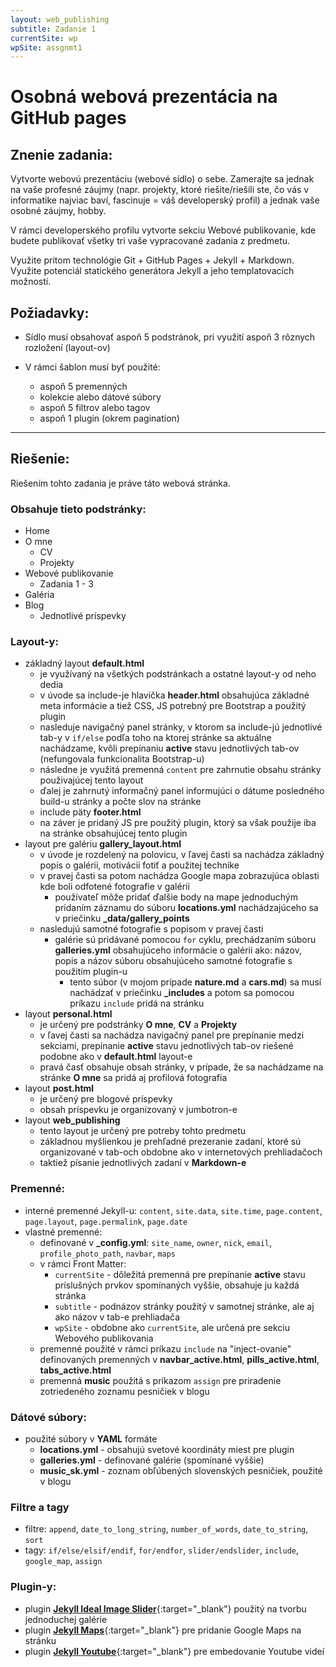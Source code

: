 ```yaml
---
layout: web_publishing
subtitle: Zadanie 1
currentSite: wp
wpSite: assgnmt1
---
```


# Osobná webová prezentácia na GitHub pages

## Znenie zadania:
Vytvorte webovú prezentáciu (webové sídlo) o sebe. Zamerajte sa jednak na vaše profesné záujmy (napr. projekty, ktoré riešite/riešili ste, čo vás v informatike najviac baví, fascinuje = váš developerský profil) a jednak vaše osobné záujmy, hobby.

V rámci developerského profilu vytvorte sekciu Webové publikovanie, kde budete publikovať všetky tri vaše vypracované zadania z predmetu.

Využite pritom technológie Git + GitHub Pages + Jekyll + Markdown. Využite potenciál statického generátora Jekyll a jeho templatovacích možností.

## Požiadavky:
* Sídlo musí obsahovať aspoň 5 podstránok, pri využití aspoň 3 rôznych rozložení (layout-ov)

* V rámci šablon musí byť použité:
  * aspoň 5 premenných
  * kolekcie alebo dátové súbory
  * aspoň 5 filtrov alebo tagov
  * aspoň 1 plugin (okrem pagination)

***
## Riešenie:

Riešením tohto zadania je práve táto webová stránka.
### Obsahuje tieto podstránky:
* Home
* O mne
  * CV
  * Projekty
* Webové publikovanie
  * Zadania 1 - 3
* Galéria
* Blog
  * Jednotlivé príspevky

### Layout-y:
* základný layout **default.html**
  * je využívaný na všetkých podstránkach a ostatné layout-y od neho dedia
  * v úvode sa include-je hlavička **header.html** obsahujúca základné meta informácie a tiež CSS, JS potrebný pre Bootstrap a použitý plugin
  * nasleduje navigačný panel stránky, v ktorom sa include-jú jednotlivé tab-y v `if/else` podľa toho na ktorej stránke sa aktuálne nachádzame, kvôli prepínaniu **active** stavu jednotlivých tab-ov (nefungovala funkcionalita Bootstrap-u)
  * následne je využitá premenná `content` pre zahrnutie obsahu stránky použivajúcej tento layout
  * ďalej je zahrnutý informačný panel informujúci o dátume posledného build-u stránky a počte slov na stránke
  * include päty **footer.html**
  * na záver je pridaný JS pre použitý plugin, ktorý sa však použije iba na stránke obsahujúcej tento plugin
* layout pre galériu **gallery_layout.html**
  * v úvode je rozdelený na polovicu, v ľavej časti sa nachádza základný popis o galérii, motivácii fotiť a použitej technike
  * v pravej časti sa potom nachádza Google mapa zobrazujúca oblasti kde  boli odfotené fotografie v galérii
    * používateľ môže pridať ďalšie body na mape jednoduchým pridaním záznamu do súboru **locations.yml** nachádzajúceho sa v priečinku **_data/gallery_points**
  * nasledujú samotné fotografie s popisom v pravej časti
    * galérie sú pridávané pomocou `for` cyklu, prechádzaním súboru **galleries.yml** obsahujúceho informácie o galérii ako: názov, popis a názov súboru obsahujúceho samotné fotografie s použitím plugin-u
      * tento súbor (v mojom prípade **nature.md** a **cars.md**) sa musí nachádzať v priečinku **_includes** a potom sa pomocou príkazu `include` pridá na stránku
* layout **personal.html**
  * je určený pre podstránky **O mne**, **CV** a **Projekty**
  * v ľavej časti sa nachádza navigačný panel pre prepínanie medzi sekciami, prepínanie **active** stavu jednotlivých tab-ov riešené podobne ako v **default.html** layout-e
  * pravá časť obsahuje obsah stránky, v prípade, že sa nachádzame na stránke **O mne** sa pridá aj profilová fotografia
* layout **post.html**
  * je určený pre blogové príspevky
  * obsah príspevku je organizovaný v jumbotron-e
* layout **web_publishing**
  * tento layout je určený pre potreby tohto predmetu
  * základnou myšlienkou je prehľadné prezeranie zadaní, ktoré sú organizované v tab-och obdobne ako v internetových prehliadačoch
  * taktiež písanie jednotlivých zadaní v **Markdown-e**

### Premenné:
* interné premenné Jekyll-u: `content`, `site.data`, `site.time`, `page.content`, `page.layout`, `page.permalink`, `page.date`
* vlastné premenné:
  * definované v **_config.yml**: `site_name`, `owner`, `nick`, `email`, `profile_photo_path`, `navbar`, `maps`
  * v rámci Front Matter:
    * `currentSite` - dôležitá premenná pre prepínanie **active** stavu príslušných prvkov spomínaných vyššie, obsahuje ju každá stránka
    * `subtitle` - podnázov stránky použitý v samotnej stránke, ale aj ako názov v tab-e prehliadača
    * `wpSite` - obdobne ako `currentSite`, ale určená pre sekciu Webového publikovania
  * premenné použité v rámci príkazu `include` na "inject-ovanie" definovaných premenných v **navbar_active.html**, **pills_active.html**, **tabs_active.html**
  * premenná **music** použitá s príkazom `assign` pre priradenie zotriedeného zoznamu pesničiek v blogu

### Dátové súbory:
* použité súbory v **YAML** formáte
  * **locations.yml** - obsahujú svetové koordináty miest pre plugin
  * **galleries.yml** - definované galérie (spomínané vyššie)
  * **music_sk.yml** - zoznam obľúbených slovenských pesničiek, použité v blogu

### Filtre a tagy
* filtre: `append`, `date_to_long_string`, `number_of_words`, `date_to_string`, `sort`
* tagy: `if/else/elsif/endif`, `for/endfor`, `slider/endslider`, `include`, `google_map`, `assign`

### Plugin-y:
* plugin [**Jekyll Ideal Image Slider**][ideal]{:target="_blank"} použitý na tvorbu jednoduchej galérie
* plugin [**Jekyll Maps**][maps]{:target="_blank"} pre pridanie Google Maps na stránku
* plugin [**Jekyll Youtube**][youtube]{:target="_blank"} pre embedovanie Youtube videí


[ideal]: https://github.com/jekylltools/jekyll-ideal-image-slider
[maps]: https://github.com/ayastreb/jekyll-maps
[youtube]: https://github.com/dommmel/jekyll-youtube
